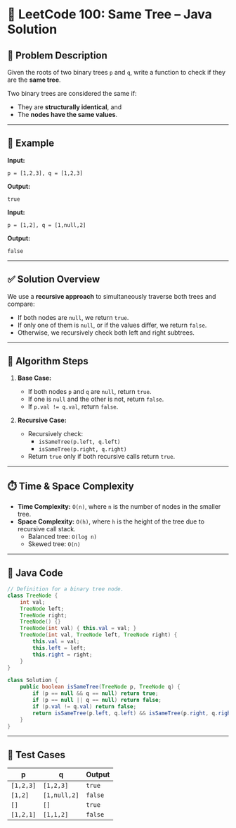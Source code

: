 # 🌳 LeetCode 100: Same Tree – Java Solution

## 📘 Problem Description

Given the roots of two binary trees `p` and `q`, write a function to check if they are the **same tree**.

Two binary trees are considered the same if:
- They are **structurally identical**, and
- The **nodes have the same values**.

---

## 🧪 Example

**Input:**
```text
p = [1,2,3], q = [1,2,3]
```

**Output:**
```text
true
```

**Input:**
```text
p = [1,2], q = [1,null,2]
```

**Output:**
```text
false
```

---

## ✅ Solution Overview

We use a **recursive approach** to simultaneously traverse both trees and compare:
- If both nodes are `null`, we return `true`.
- If only one of them is `null`, or if the values differ, we return `false`.
- Otherwise, we recursively check both left and right subtrees.

---

## 🧠 Algorithm Steps

1. **Base Case:**
   - If both nodes `p` and `q` are `null`, return `true`.
   - If one is `null` and the other is not, return `false`.
   - If `p.val != q.val`, return `false`.

2. **Recursive Case:**
   - Recursively check:
     - `isSameTree(p.left, q.left)`
     - `isSameTree(p.right, q.right)`
   - Return `true` only if both recursive calls return `true`.

---

## ⏱️ Time & Space Complexity

- **Time Complexity:** `O(n)`, where `n` is the number of nodes in the smaller tree.
- **Space Complexity:** `O(h)`, where `h` is the height of the tree due to recursive call stack.  
  - Balanced tree: `O(log n)`  
  - Skewed tree: `O(n)`

---

## 📄 Java Code

```java
// Definition for a binary tree node.
class TreeNode {
    int val;
    TreeNode left;
    TreeNode right;
    TreeNode() {}
    TreeNode(int val) { this.val = val; }
    TreeNode(int val, TreeNode left, TreeNode right) {
        this.val = val;
        this.left = left;
        this.right = right;
    }
}

class Solution {
    public boolean isSameTree(TreeNode p, TreeNode q) {
        if (p == null && q == null) return true;
        if (p == null || q == null) return false;
        if (p.val != q.val) return false;
        return isSameTree(p.left, q.left) && isSameTree(p.right, q.right);
    }
}
```

---

## 🧪 Test Cases

| p                         | q                         | Output |
|--------------------------|---------------------------|--------|
| `[1,2,3]`                | `[1,2,3]`                 | `true` |
| `[1,2]`                  | `[1,null,2]`              | `false`|
| `[]`                     | `[]`                      | `true` |
| `[1,2,1]`                | `[1,1,2]`                 | `false`|

